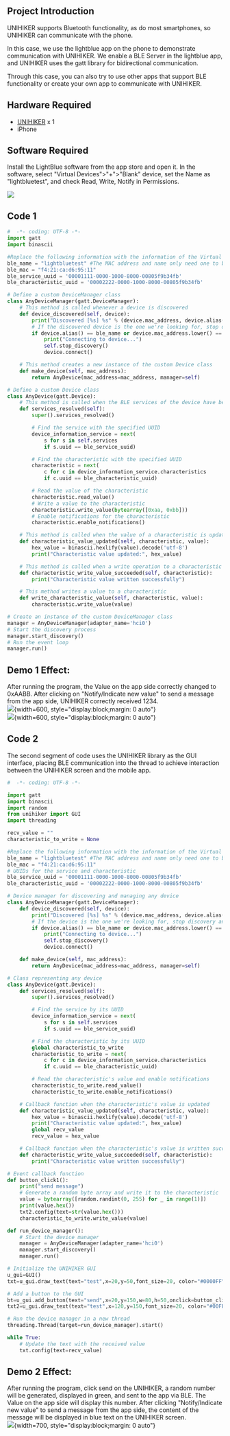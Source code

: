 ## **Project Introduction**
UNIHIKER supports Bluetooth functionality, as do most smartphones, so UNIHIKER can communicate with the phone.

In this case, we use the lightblue app on the phone to demonstrate communication with UNIHIKER. We enable a BLE Server in the lightblue app, and UNIHIKER uses the gatt library for bidirectional communication.

Through this case, you can also try to use other apps that support BLE functionality or create your own app to communicate with UNIHIKER.

## **Hardware Required**

- [UNIHIKER](https://www.dfrobot.com/product-2691.html) x 1
- iPhone

## **Software Required**
Install the LightBlue software from the app store and open it. In the software, select "Virtual Devices">"+">"Blank" device, set the Name as "lightbluetest", and check Read, Write, Notify in Permissions.  

![](img/10_Bluetooth_Unihiker2BLEAPP/lightbluesetting.png)


## **Code 1**


```python
#  -*- coding: UTF-8 -*-
import gatt
import binascii

#Replace the following information with the information of the Virtual Devices you created in your lightblue software.
ble_name = "lightbluetest" #The MAC address and name only need one to be correct.
ble_mac = "f4:21:ca:d6:95:11"
ble_service_uuid = '00001111-0000-1000-8000-00805f9b34fb' 
ble_characteristic_uuid = '00002222-0000-1000-8000-00805f9b34fb'

# Define a custom DeviceManager class
class AnyDeviceManager(gatt.DeviceManager):
    # This method is called whenever a device is discovered
    def device_discovered(self, device):
        print("Discovered [%s] %s" % (device.mac_address, device.alias()))
        # If the discovered device is the one we're looking for, stop discovery and connect
        if device.alias() == ble_name or device.mac_address.lower() == ble_mac.lower() : 
            print("Connecting to device...")
            self.stop_discovery()
            device.connect()

    # This method creates a new instance of the custom Device class
    def make_device(self, mac_address):
        return AnyDevice(mac_address=mac_address, manager=self)

# Define a custom Device class
class AnyDevice(gatt.Device):
    # This method is called when the BLE services of the device have been resolved
    def services_resolved(self):
        super().services_resolved()

        # Find the service with the specified UUID
        device_information_service = next(
            s for s in self.services
            if s.uuid == ble_service_uuid) 

        # Find the characteristic with the specified UUID
        characteristic = next(
            c for c in device_information_service.characteristics
            if c.uuid == ble_characteristic_uuid) 

        # Read the value of the characteristic
        characteristic.read_value()
        # Write a value to the characteristic
        characteristic.write_value(bytearray([0xaa, 0xbb]))
        # Enable notifications for the characteristic
        characteristic.enable_notifications()

    # This method is called when the value of a characteristic is updated
    def characteristic_value_updated(self, characteristic, value):
        hex_value = binascii.hexlify(value).decode('utf-8')
        print("Characteristic value updated:", hex_value)

    # This method is called when a write operation to a characteristic has succeeded
    def characteristic_write_value_succeeded(self, characteristic):
        print("Characteristic value written successfully")

    # This method writes a value to a characteristic
    def write_characteristic_value(self, characteristic, value):
        characteristic.write_value(value)

# Create an instance of the custom DeviceManager class
manager = AnyDeviceManager(adapter_name='hci0')
# Start the discovery process
manager.start_discovery()
# Run the event loop
manager.run()

```

## **Demo 1 Effect:**
After running the program, the Value on the app side correctly changed to 0xAABB. After clicking on "Notify/Indicate new value" to send a message from the app side, UNIHIKER correctly received 1234.  
![](img/10_Bluetooth_Unihiker2BLEAPP/lightbluesendmessage.png){width=600, style="display:block;margin: 0 auto"}      
![](img/10_Bluetooth_Unihiker2BLEAPP/unihikerrecv.png){width=600, style="display:block;margin: 0 auto"}          


## **Code 2**

The second segment of code uses the UNIHIKER library as the GUI interface, placing BLE communication into the thread to achieve interaction between the UNIHIKER screen and the mobile app.

```python
#  -*- coding: UTF-8 -*-

import gatt
import binascii
import random
from unihiker import GUI
import threading

recv_value = ""
characteristic_to_write = None

#Replace the following information with the information of the Virtual Devices you created in your lightblue software.
ble_name = "lightbluetest" #The MAC address and name only need one to be correct.
ble_mac = "f4:21:ca:d6:95:11"
# UUIDs for the service and characteristic
ble_service_uuid = '00001111-0000-1000-8000-00805f9b34fb'
ble_characteristic_uuid = '00002222-0000-1000-8000-00805f9b34fb'

# Device manager for discovering and managing any device
class AnyDeviceManager(gatt.DeviceManager):
    def device_discovered(self, device):
        print("Discovered [%s] %s" % (device.mac_address, device.alias()))
        # If the device is the one we're looking for, stop discovery and connect to the device
        if device.alias() == ble_name or device.mac_address.lower() == ble_mac.lower() : 
            print("Connecting to device...")
            self.stop_discovery()
            device.connect()

    def make_device(self, mac_address):
        return AnyDevice(mac_address=mac_address, manager=self)

# Class representing any device
class AnyDevice(gatt.Device):
    def services_resolved(self):
        super().services_resolved()

        # Find the service by its UUID
        device_information_service = next(
            s for s in self.services
            if s.uuid == ble_service_uuid) 

        # Find the characteristic by its UUID
        global characteristic_to_write
        characteristic_to_write = next(
            c for c in device_information_service.characteristics
            if c.uuid == ble_characteristic_uuid) 

        # Read the characteristic's value and enable notifications
        characteristic_to_write.read_value()
        characteristic_to_write.enable_notifications()

    # Callback function when the characteristic's value is updated
    def characteristic_value_updated(self, characteristic, value):
        hex_value = binascii.hexlify(value).decode('utf-8')
        print("Characteristic value updated:", hex_value)
        global recv_value
        recv_value = hex_value

    # Callback function when the characteristic's value is written successfully
    def characteristic_write_value_succeeded(self, characteristic):
        print("Characteristic value written successfully")

# Event callback function
def button_click1():
    print("send message")
    # Generate a random byte array and write it to the characteristic
    value = bytearray([random.randint(0, 255) for _ in range(1)])
    print(value.hex())
    txt2.config(text=str(value.hex()))
    characteristic_to_write.write_value(value)

def run_device_manager():
    # Start the device manager
    manager = AnyDeviceManager(adapter_name='hci0')
    manager.start_discovery()
    manager.run()

# Initialize the UNIHIKER GUI
u_gui=GUI()
txt=u_gui.draw_text(text="test",x=20,y=50,font_size=20, color="#0000FF")

# Add a button to the GUI
bt=u_gui.add_button(text="send",x=20,y=150,w=80,h=50,onclick=button_click1)
txt2=u_gui.draw_text(text="test",x=120,y=150,font_size=20, color="#00FF00")

# Run the device manager in a new thread
threading.Thread(target=run_device_manager).start()

while True:
    # Update the text with the received value
    txt.config(text=recv_value)

```

## **Demo 2 Effect:**
After running the program, click send on the UNIHIKER, a random number will be generated, displayed in green, and sent to the app via BLE. The Value on the app side will display this number. After clicking "Notify/Indicate new value" to send a message from the app side, the content of the message will be displayed in blue text on the UNIHIKER screen.  
![](img/10_Bluetooth_Unihiker2BLEAPP/demo2.png){width=700, style="display:block;margin: 0 auto"}   

